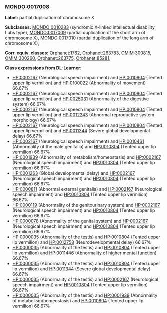 
### [MONDO:0017008](http://purl.obolibrary.org/obo/MONDO_0017008)
**Label:** partial duplication of chromosome X

**Subclasses:** [MONDO:0010283](http://purl.obolibrary.org/obo/MONDO_0010283) (syndromic X-linked intellectual disability Lubs type), [MONDO:0017009](http://purl.obolibrary.org/obo/MONDO_0017009) (partial duplication of the short arm of chromosome X), [MONDO:0017010](http://purl.obolibrary.org/obo/MONDO_0017010) (partial duplication of the long arm of chromosome X), 

**Corr. equiv. classes:** [Orphanet:1762](http://www.orpha.net/ORDO/Orphanet_1762), [Orphanet:263783](http://www.orpha.net/ORDO/Orphanet_263783), [OMIM:300815](http://purl.obolibrary.org/obo/OMIM_300815), [OMIM:300260](http://purl.obolibrary.org/obo/OMIM_300260), [Orphanet:263775](http://www.orpha.net/ORDO/Orphanet_263775), [Orphanet:85281](http://www.orpha.net/ORDO/Orphanet_85281), 

**Class expressions from DL-Learner:**

- [HP:0002167](http://purl.obolibrary.org/obo/HP_0002167) (Neurological speech impairment) and [HP:0010804](http://purl.obolibrary.org/obo/HP_0010804) (Tented upper lip vermilion) and [HP:0100022](http://purl.obolibrary.org/obo/HP_0100022) (Abnormality of movement) 66.67%
- [HP:0002167](http://purl.obolibrary.org/obo/HP_0002167) (Neurological speech impairment) and [HP:0010804](http://purl.obolibrary.org/obo/HP_0010804) (Tented upper lip vermilion) and [HP:0025031](http://purl.obolibrary.org/obo/HP_0025031) (Abnormality of the digestive system) 66.67%
- [HP:0002167](http://purl.obolibrary.org/obo/HP_0002167) (Neurological speech impairment) and [HP:0010804](http://purl.obolibrary.org/obo/HP_0010804) (Tented upper lip vermilion) and [HP:0012243](http://purl.obolibrary.org/obo/HP_0012243) (Abnormal reproductive system morphology) 66.67%
- [HP:0002167](http://purl.obolibrary.org/obo/HP_0002167) (Neurological speech impairment) and [HP:0010804](http://purl.obolibrary.org/obo/HP_0010804) (Tented upper lip vermilion) and [HP:0011344](http://purl.obolibrary.org/obo/HP_0011344) (Severe global developmental delay) 66.67%
- [HP:0002167](http://purl.obolibrary.org/obo/HP_0002167) (Neurological speech impairment) and [HP:0010461](http://purl.obolibrary.org/obo/HP_0010461) (Abnormality of the male genitalia) and [HP:0010804](http://purl.obolibrary.org/obo/HP_0010804) (Tented upper lip vermilion) 66.67%
- [HP:0001939](http://purl.obolibrary.org/obo/HP_0001939) (Abnormality of metabolism/homeostasis) and [HP:0002167](http://purl.obolibrary.org/obo/HP_0002167) (Neurological speech impairment) and [HP:0010804](http://purl.obolibrary.org/obo/HP_0010804) (Tented upper lip vermilion) 66.67%
- [HP:0001263](http://purl.obolibrary.org/obo/HP_0001263) (Global developmental delay) and [HP:0002167](http://purl.obolibrary.org/obo/HP_0002167) (Neurological speech impairment) and [HP:0010804](http://purl.obolibrary.org/obo/HP_0010804) (Tented upper lip vermilion) 66.67%
- [HP:0000811](http://purl.obolibrary.org/obo/HP_0000811) (Abnormal external genitalia) and [HP:0002167](http://purl.obolibrary.org/obo/HP_0002167) (Neurological speech impairment) and [HP:0010804](http://purl.obolibrary.org/obo/HP_0010804) (Tented upper lip vermilion) 66.67%
- [HP:0000119](http://purl.obolibrary.org/obo/HP_0000119) (Abnormality of the genitourinary system) and [HP:0002167](http://purl.obolibrary.org/obo/HP_0002167) (Neurological speech impairment) and [HP:0010804](http://purl.obolibrary.org/obo/HP_0010804) (Tented upper lip vermilion) 66.67%
- [HP:0000078](http://purl.obolibrary.org/obo/HP_0000078) (Abnormality of the genital system) and [HP:0002167](http://purl.obolibrary.org/obo/HP_0002167) (Neurological speech impairment) and [HP:0010804](http://purl.obolibrary.org/obo/HP_0010804) (Tented upper lip vermilion) 66.67%
- [HP:0000035](http://purl.obolibrary.org/obo/HP_0000035) (Abnormality of the testis) and [HP:0010804](http://purl.obolibrary.org/obo/HP_0010804) (Tented upper lip vermilion) and [HP:0012758](http://purl.obolibrary.org/obo/HP_0012758) (Neurodevelopmental delay) 66.67%
- [HP:0000035](http://purl.obolibrary.org/obo/HP_0000035) (Abnormality of the testis) and [HP:0010804](http://purl.obolibrary.org/obo/HP_0010804) (Tented upper lip vermilion) and [HP:0011446](http://purl.obolibrary.org/obo/HP_0011446) (Abnormality of higher mental function) 66.67%
- [HP:0000035](http://purl.obolibrary.org/obo/HP_0000035) (Abnormality of the testis) and [HP:0010804](http://purl.obolibrary.org/obo/HP_0010804) (Tented upper lip vermilion) and [HP:0011344](http://purl.obolibrary.org/obo/HP_0011344) (Severe global developmental delay) 66.67%
- [HP:0000035](http://purl.obolibrary.org/obo/HP_0000035) (Abnormality of the testis) and [HP:0002167](http://purl.obolibrary.org/obo/HP_0002167) (Neurological speech impairment) and [HP:0010804](http://purl.obolibrary.org/obo/HP_0010804) (Tented upper lip vermilion) 66.67%
- [HP:0000035](http://purl.obolibrary.org/obo/HP_0000035) (Abnormality of the testis) and [HP:0001939](http://purl.obolibrary.org/obo/HP_0001939) (Abnormality of metabolism/homeostasis) and [HP:0010804](http://purl.obolibrary.org/obo/HP_0010804) (Tented upper lip vermilion) 66.67%



